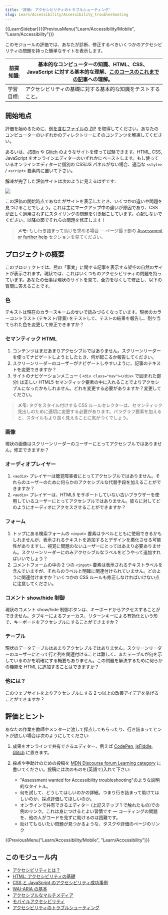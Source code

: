 ```yaml
---
title: '評価: アクセシビリティのトラブルシューティング'
slug: Learn/Accessibility/Accessibility_troubleshooting
---
```

{{LearnSidebar}}{{PreviousMenu("Learn/Accessibility/Mobile", "Learn/Accessibility")}}

このモジュールの評価では、あなたが診断、修正するべきいくつかのアクセシビリティの問題を持った簡単なサイトを表示します。

| 前提知識: | 基本的なコンピューターの知識、HTML、CSS、JavaScript に対する基本的な理解、[このコースのこれまでの記事](/ja/docs/Learn/Accessibility)への理解。 |
| --------- | ---------------------------------------------------------------------------------------------------------------------------------------------- |
| 学習目標: | アクセシビリティの基礎に対する基本的な知識をテストすること。                                                                                   |

## 開始地点

評価を始めるために、[例を含むファイルの ZIP](https://github.com/mdn/learning-area/blob/master/accessibility/assessment-start/assessment-files.zip?raw=true) を取得してください。あなたのコンピューターのいずれかのディレクトリーにそのコンテンツを解凍してください。

あるいは、[JSBin](https://jsbin.com/) や [Glitch](https://glitch.com/) のようなサイトを使って試験できます。HTML, CSS, JavaScript をオンラインエディターのいずれかにペーストします。もし使っているオンラインエディターに個別の CSS/JS パネルがない場合、適当な `<style>` / `<script>` 要素内に置いて下さい。

解凍が完了した評価サイトは次のように見えるはずです:

![](assessment-site-finished.png)

この評価の開始時点であなたがサイトを表示したとき、いくつかの違いや問題を見つけることでしょう。これは主にマークアップ中の違いが原因であり、CSS が正しく適用されずにスタイリングの問題を引き起こしています。心配しないでください。以降の節でそれらの問題を修正します！

> **メモ:** もし行き詰まって助けを求める場合 — ページ最下部の [Assessment or further help](#assessment_or_further_help) セクションを見てください。

## プロジェクトの概要

このプロジェクトでは、熊の「事実」に関する記事を表示する架空の自然のサイトが表示されます。現状では、これはいくつものアクセシビリティの問題を持っています。あなたの仕事は現状のサイトを見て、全力を尽くして修正し、以下の質問に答えることです。

### 色

テキストは現在のカラースキームのせいで読みづらくなっています。現状のカラーコントラスト (テキスト/背景) をテストして、テストの結果を報告し、割り当てられた色を変更して修正できますか？

### セマンティック HTML

1. コンテンツはまだあまりアクセシブルではありません。スクリーンリーダーを使ってナビゲートしようとしたとき、何が起こるか報告してください。
2. スクリーンリーダーのユーザーがナビゲートしやすいように、記事のテキストを変更できますか？
3. サイトのナビゲーションメニュー ( `<div class="nav"></div>` で囲まれた部分) は正しい HTML5 セマンティック要素の中に入れることでよりアクセシブルになったかもしれません。どれを変更する必要がありますか？変更してください。

> **メモ:** タグをスタイル付けする CSS ルールセレクターは、セマンティック見出しのために適切に変更する必要があります。パラグラフ要素を加えると、スタイルもより良く見えることに気がつくでしょう。

### 画像

現状の画像はスクリーンリーダーのユーザーにとってアクセシブルではありません。修正できますか？

### オーディオプレイヤー

1. `<audio>` プレイヤーは聴覚障害者にとってアクセシブルではありません。それらのユーザーのために何らかのアクセシブルな代替手段を加えることができますか？
2. `<audio>` プレイヤーは、HTML5 をサポートしていない古いブラウザーを使用しているユーザーにとってアクセシブルではありません。彼らに対してどのようにオーディオにアクセスさせることができますか？

### フォーム

1. トップにある検索フォームの `<input>` 要素はラベルとともに使用できるかもしれませんが、表示されるテキストを追加するとデザインを悪化させる可能性がありますし、視覚に問題のないユーザーにとってはあまり必要ありません。スクリーンリーダーにのみアクセシブルなラベルをどうやって追加すればいいでしょう？
2. コメントフォームの中の 2 つの `<input>` 要素は表示されるテキストラベルを含んでいますが、それらのラベルと明確に関連付けられていません。どのように関連付けますか？いくつかの CSS ルールも修正しなければいけない点に注意してください。

### コメント show/hide 制御

現状のコメント show/hide 制御ボタンは、キーボードからアクセスすることができません。タブキーによるフォーカス、リターンキーによる有効化という形で、キーボードをアクセシブルにすることができますか？

### テーブル

現状のデータテーブルはあまりアクセシブルではありません。スクリーンリーダーのユーザーにとって行と列を関連付けることは難しく、またテーブルが何を示しているのかを明確にする概要もありません。この問題を解決するために何らかの機能を HTML に追加することはできますか？

### 他には？

このウェブサイトをよりアクセシブルにする 2 つ以上の改善アイデアを挙げることができますか？

## 評価とヒント

あなたの作業を教師やメンターに渡して採点してもらったり、行き詰まってヒントが欲しい場合は次のようにしてください:

1. 成果をオンラインで共有できるエディター、例えば [CodePen](https://codepen.io/), [jsFiddle](https://jsfiddle.net/), [Glitch](https://glitch.com/) に置きます。
2. 採点や手助けのための投稿を [MDN Discourse forum Learning category](https://discourse.mozilla.org/c/mdn/learn) に書いてください。投稿には次のものを(英語で)入れて下さい:

    - "Assessment wanted for Accessibility troubleshooting"のような説明的なタイトル。
    - 何を試して、どうしてほしいのかの詳細。つまり行き詰まって助けてほしいのか、採点評価してほしいのか。
    - オンラインで共有できるエディター (上記ステップ 1 で触れたもの)での例のリンク。これは身につけるとよい習慣です — コーティングの問題を、他の人がコードを見ずに助けるのは困難です。
    - 助けてもらいたい問題が見つかるような、タスクや評価のページのリンク

{{PreviousMenu("Learn/Accessibility/Mobile", "Learn/Accessibility")}}

## このモジュール内

- [アクセシビリティとは？](/ja/docs/Learn/Accessibility/What_is_accessibility)
- [HTML: アクセシビリティの基礎](/ja/docs/Learn/Accessibility/HTML)
- [CSS と JavaScript のアクセシビリティ成功事例](/ja/docs/Learn/Accessibility/CSS_and_JavaScript)
- [WAI-ARIA の基本](/ja/docs/Learn/Accessibility/WAI-ARIA_basics)
- [アクセシブルなマルチメディア](/ja/docs/Learn/Accessibility/Multimedia)
- [モバイルアクセシビリティ](/ja/docs/Learn/Accessibility/Mobile)
- [アクセシビリティのトラブルシューティング](/ja/docs/Learn/Accessibility/Accessibility_troubleshooting)
